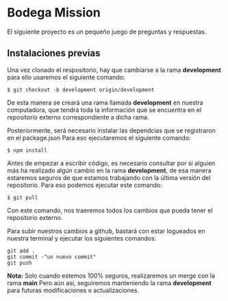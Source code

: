 # Bodega Mission

El siguiente proyecto es un pequeño juego de preguntas y respuestas.

## Instalaciones previas

Una vez clonado el respositorio, hay que cambiarse a la rama **development** para ello usaremos el siguiente comando:

```
$ git checkout -b development origin/development
```

De esta manera se creará una rama llamada **development** en nuestra computadora, que tendrá toda la información que se encuentra en el repositorio externo correspondiente a dicha rama. 

Posteriormente, será necesario instalar las dependcias que se registraron en el package.json Para eso ejecutaremos el siguiente comando:
```
$ npm install
```

Antes de empezar a escribir código, es necesario consultar por si alguien más ha realizado algún cambio en la rama **development**, de esa manera estaremos seguros de que estamos trabajando con la última versión del repositorio. Para eso podemos ejecutar este comando:
```
$ git pull
```
Con este comando, nos traeremos todos los cambios que pueda tener el repositorio externo. 

Para subir nuestros cambios a github, bastará con estar logueados en nuestra terminal y ejecutar los siguientes comandos:

```
git add .
git commit -"un nuevo commit"
git push
```

**Nota:**
Solo cuando estemos 100% seguros, realizaremos un merge con la rama **main** Pero aún así, seguiremos manteniendo la rama **development** para futuras modificaciones o actualizaciones. 